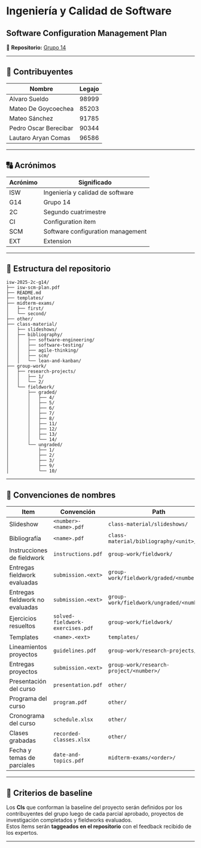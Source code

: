 # Ingeniería y Calidad de Software  
## Software Configuration Management Plan  

📌 **Repositorio:** [Grupo 14](https://github.com/sueldoalvaro/Grupo20)  

---

## 👥 Contribuyentes  

| Nombre                 | Legajo |
|-------------------------|--------|
| Alvaro Sueldo           | 98999  |
| Mateo De Goycoechea     | 85203  |
| Mateo Sánchez           | 91785  |
| Pedro Oscar Berecibar   | 90344  |
| Lautaro Aryan Comas     | 96586  |

---

## 🔠 Acrónimos  

| Acrónimo | Significado |
|----------|-------------|
| ISW      | Ingeniería y calidad de software |
| G14      | Grupo 14 |
| 2C       | Segundo cuatrimestre |
| CI       | Configuration item |
| SCM      | Software configuration management |
| EXT      | Extension |

---


## 📂 Estructura del repositorio

```text
isw-2025-2c-g14/
├── isw-scm-plan.pdf
├── README.md
├── templates/
├── midterm-exams/
│   ├── first/
│   └── second/
├── other/
├── class-material/
│   ├── slideshows/
│   ├── bibliography/
│   │   ├── software-engineering/
│   │   ├── software-testing/
│   │   ├── agile-thinking/
│   │   ├── scm/
│   │   └── lean-and-kanban/
├── group-work/
│   ├── research-projects/
│   │   ├── 1/
│   │   └── 2/
│   └── fieldwork/
│       ├── graded/
│       │   ├── 4/
│       │   ├── 5/
│       │   ├── 6/
│       │   ├── 7/
│       │   ├── 8/
│       │   ├── 11/
│       │   ├── 12/
│       │   ├── 13/
│       │   └── 14/
│       └── ungraded/
│           ├── 1/
│           ├── 2/
│           ├── 3/
│           ├── 9/
│           └── 10/
```

---

## 📑 Convenciones de nombres  

| Item | Convención | Path |
|------|------------|------|
| Slideshow | `<number>-<name>.pdf` | `class-material/slideshows/` |
| Bibliografía | `<name>.pdf` | `class-material/bibliography/<unit>/` |
| Instrucciones de fieldwork | `instructions.pdf` | `group-work/fieldwork/` |
| Entregas fieldwork evaluadas | `submission.<ext>` | `group-work/fieldwork/graded/<number>/` |
| Entregas fieldwork no evaluadas | `submission.<ext>` | `group-work/fieldwork/ungraded/<number>/` |
| Ejercicios resueltos | `solved-fieldwork-exercises.pdf` | `group-work/fieldwork/` |
| Templates | `<name>.<ext>` | `templates/` |
| Lineamientos proyectos | `guidelines.pdf` | `group-work/research-projects/` |
| Entregas proyectos | `submission.<ext>` | `group-work/research-project/<number>/` |
| Presentación del curso | `presentation.pdf` | `other/` |
| Programa del curso | `program.pdf` | `other/` |
| Cronograma del curso | `schedule.xlsx` | `other/` |
| Clases grabadas | `recorded-classes.xlsx` | `other/` |
| Fecha y temas de parciales | `date-and-topics.pdf` | `midterm-exams/<order>/` |

---

## 📌 Criterios de baseline  

Los **CIs** que conforman la baseline del proyecto serán definidos por los contribuyentes del grupo luego de cada parcial aprobado, proyectos de investigación completados y fieldworks evaluados.  
Estos ítems serán **taggeados en el repositorio** con el feedback recibido de los expertos.

---
